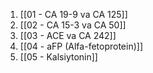 1. [[01 - CA 19-9 va CA 125]]
2. [[02 - CA 15-3 va CA 50]]
3. [[03 - ACE va CA 242]]
4. [[04 - aFP (Alfa-fetoprotein)]]
5. [[05 - Kalsiytonin]]